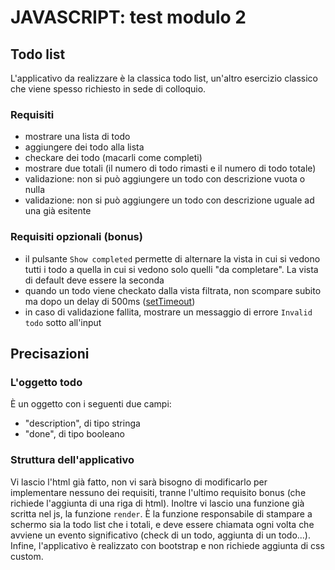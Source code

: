 # JAVASCRIPT: test modulo 2

## Todo list
L'applicativo da realizzare è la classica todo list, un'altro esercizio classico che viene spesso richiesto in sede di colloquio.

### Requisiti
- mostrare una lista di todo
- aggiungere dei todo alla lista
- checkare dei todo (macarli come completi)
- mostrare due totali (il numero di todo rimasti e il numero di todo totale)
- validazione: non si può aggiungere un todo con descrizione vuota o nulla
- validazione: non si può aggiungere un todo con descrizione uguale ad una già esitente

### Requisiti opzionali (bonus)
- il pulsante `Show completed` permette di alternare la vista in cui si vedono tutti i todo a quella in cui si vedono solo quelli "da completare". La vista di default deve essere la seconda
- quando un todo viene checkato dalla vista filtrata, non scompare subito ma dopo un delay di 500ms ([setTimeout](https://developer.mozilla.org/en-US/docs/Web/API/setTimeout))
- in caso di validazione fallita, mostrare un messaggio di errore `Invalid todo` sotto all'input

## Precisazioni

### L'oggetto todo
È un oggetto con i seguenti due campi:
- "description", di tipo stringa
- "done", di tipo booleano

### Struttura dell'applicativo
Vi lascio l'html già fatto, non vi sarà bisogno di modificarlo per implementare nessuno dei requisiti, tranne l'ultimo requisito bonus (che richiede l'aggiunta di una riga di html).
Inoltre vi lascio una funzione già scritta nel js, la funzione `render`. 
È la funzione responsabile di stampare a schermo sia la todo list che i totali, e deve essere chiamata ogni volta che avviene un evento significativo (check di un todo, aggiunta di un todo...).
Infine, l'applicativo è realizzato con bootstrap e non richiede aggiunta di css custom.
